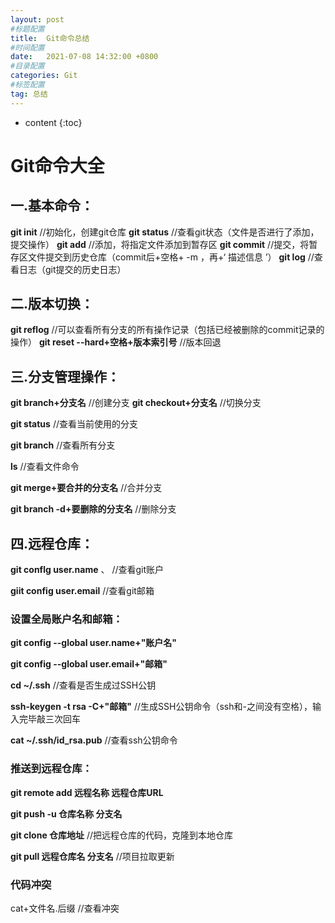 ```yaml
---
layout: post
#标题配置
title:  Git命令总结
#时间配置
date:   2021-07-08 14:32:00 +0800
#目录配置
categories: Git
#标签配置
tag: 总结
---
```


* content
{:toc}





# Git命令大全

## 一.基本命令：

**git init**          //初始化，创建git仓库
**git status**     //查看git状态（文件是否进行了添加，提交操作）
**git add**        //添加，将指定文件添加到暂存区
**git commit**  //提交，将暂存区文件提交到历史仓库（commit后+空格+ -m
，再+‘  描述信息  ’）
**git log**         //查看日志（git提交的历史日志）

## 二.版本切换：

**git reflog**    //可以查看所有分支的所有操作记录（包括已经被删除的commit记录的操作）
**git reset --hard+空格+版本索引号**             //版本回退

## 三.分支管理操作：

**git branch+分支名**        //创建分支
**git checkout+分支名**     //切换分支

**git status**                       //查看当前使用的分支

**git branch**                     //查看所有分支

**ls**                                      //查看文件命令

**git merge+要合并的分支名**            //合并分支

**git branch -d+要删除的分支名**       //删除分支

## 四.远程仓库：

**git conflg user.name**          、 //查看git账户

**giit config user.email**              //查看git邮箱

### 设置全局账户名和邮箱：

**git config --global user.name+"账户名"**

**git config --global user.email+"邮箱"**

**cd ~/.ssh**                             //查看是否生成过SSH公钥

**ssh-keygen -t rsa -C+"邮箱"**        //生成SSH公钥命令（ssh和-之间没有空格），输入完毕敲三次回车

**cat ~/.ssh/id_rsa.pub**                //查看ssh公钥命令

### **推送到远程仓库**：

**git remote add 远程名称 远程仓库URL**

**git push -u 仓库名称 分支名**

**git clone 仓库地址**                             //把远程仓库的代码，克隆到本地仓库

**git pull 远程仓库名 分支名**               //项目拉取更新

### 代码冲突

cat+文件名.后缀                    //查看冲突